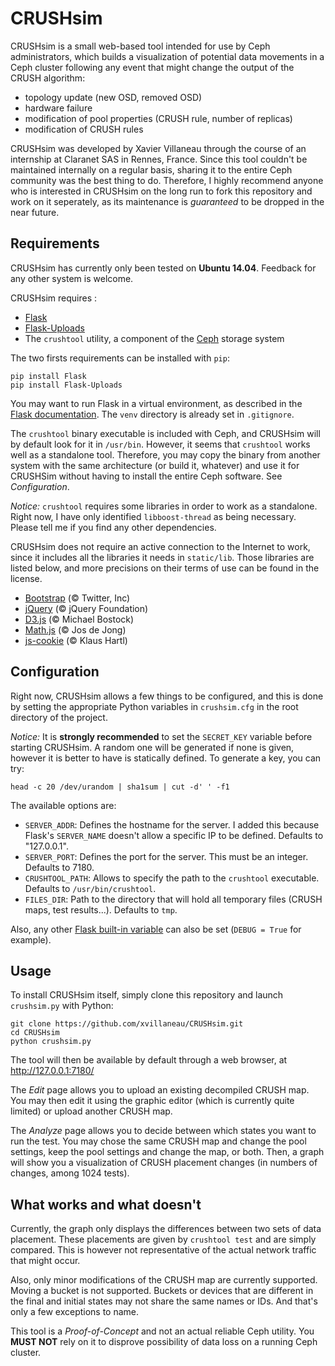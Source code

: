 # CRUSHsim

CRUSHsim is a small web-based tool intended for use by Ceph administrators, which builds a visualization of potential data movements in a Ceph cluster following any event that might change the output of the CRUSH algorithm:
- topology update (new OSD, removed OSD)
- hardware failure
- modification of pool properties (CRUSH rule, number of replicas)
- modification of CRUSH rules

CRUSHsim was developed by Xavier Villaneau through the course of an internship at Claranet SAS in Rennes, France. Since this tool couldn't be maintained internally on a regular basis, sharing it to the entire Ceph community was the best thing to do. Therefore, I highly recommend anyone who is interested in CRUSHsim on the long run to fork this repository and work on it seperately, as its maintenance is *guaranteed* to be dropped in the near future.

## Requirements

CRUSHsim has currently only been tested on **Ubuntu 14.04**. Feedback for any other system is welcome.

CRUSHsim requires :
- [Flask](http://flask.pocoo.org/)
- [Flask-Uploads](https://pythonhosted.org/Flask-Uploads/)
- The `crushtool` utility, a component of the [Ceph](http://ceph.com/) storage system

The two firsts requirements can be installed with `pip`:
```
pip install Flask
pip install Flask-Uploads
```
You may want to run Flask in a virtual environment, as described in the [Flask documentation](http://flask.pocoo.org/docs/0.10/installation/). The `venv` directory is already set in `.gitignore`.

The `crushtool` binary executable is included with Ceph, and CRUSHsim will by default look for it in `/usr/bin`. However, it seems that `crushtool` works well as a standalone tool. Therefore, you may copy the binary from another system with the same architecture (or build it, whatever) and use it for CRUSHSim without having to install the entire Ceph software. See *Configuration*.

*Notice:* `crushtool` requires some libraries in order to work as a standalone. Right now, I have only identified `libboost-thread` as being necessary. Please tell me if you find any other dependencies.

CRUSHsim does not require an active connection to the Internet to work, since it includes all the libraries it needs in `static/lib`. Those libraries are listed below, and more precisions on their terms of use can be found in the license.
- [Bootstrap](http://getbootstrap.com/) (© Twitter, Inc)
- [jQuery](https://jquery.com/) (© jQuery Foundation)
- [D3.js](http://d3js.org/) (© Michael Bostock)
- [Math.js](http://mathjs.org/) (© Jos de Jong)
- [js-cookie](https://github.com/js-cookie/js-cookie) (© Klaus Hartl)

## Configuration

Right now, CRUSHsim allows a few things to be configured, and this is done by setting the appropriate Python variables in `crushsim.cfg` in the root directory of the project.

*Notice:* It is **strongly recommended** to set the `SECRET_KEY` variable before starting CRUSHsim. A random one will be generated if none is given, however it is better to have is statically defined. To generate a key, you can try:
```
head -c 20 /dev/urandom | sha1sum | cut -d' ' -f1
```

The available options are:
- `SERVER_ADDR`: Defines the hostname for the server. I added this because Flask's `SERVER_NAME` doesn't allow a specific IP to be defined. Defaults to "127.0.0.1".
- `SERVER_PORT`: Defines the port for the server. This must be an integer. Defaults to 7180.
- `CRUSHTOOL_PATH`: Allows to specify the path to the `crushtool` executable. Defaults to `/usr/bin/crushtool`.
- `FILES_DIR`: Path to the directory that will hold all temporary files (CRUSH maps, test results...). Defaults to `tmp`.

Also, any other [Flask built-in variable](http://flask.pocoo.org/docs/0.10/config/) can also be set (`DEBUG = True` for example).

## Usage

To install CRUSHsim itself, simply clone this repository and launch `crushsim.py` with Python:
```
git clone https://github.com/xvillaneau/CRUSHsim.git
cd CRUSHsim
python crushsim.py
```
The tool will then be available by default through a web browser, at http://127.0.0.1:7180/

The _Edit_ page allows you to upload an existing decompiled CRUSH map. You may then edit it using the graphic editor (which is currently quite limited) or upload another CRUSH map.

The _Analyze_ page allows you to decide between which states you want to run the test. You may chose the same CRUSH map and change the pool settings, keep the pool settings and change the map, or both. Then, a graph will show you a visualization of CRUSH placement changes (in numbers of changes, among 1024 tests).

## What works and what doesn't

Currently, the graph only displays the differences between two sets of data placement. These placements are given by `crushtool test` and are simply compared. This is however not representative of the actual network traffic that might occur.

Also, only minor modifications of the CRUSH map are currently supported. Moving a bucket is not supported. Buckets or devices that are different in the final and initial states may not share the same names or IDs. And that's only a few exceptions to name.

This tool is a _Proof-of-Concept_ and not an actual reliable Ceph utility. You **MUST NOT** rely on it to disprove possibility of data loss on a running Ceph cluster.
